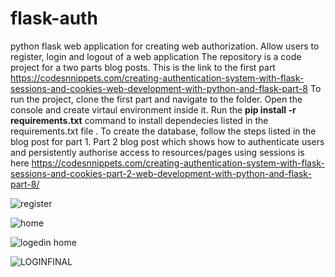 # flask-auth
python flask web application for creating web authorization. Allow users to register, login and logout of a web application 
The repository is a code project for a two parts blog posts. This is the link to the first part https://codesnnippets.com/creating-authentication-system-with-flask-sessions-and-cookies-web-development-with-python-and-flask-part-8
To run the project, clone the first part and navigate to the folder. Open the console and create virtaul environment inside it. Run the **pip install -r requirements.txt** command to install dependecies listed in the requirements.txt file . To create the database, follow the steps listed in the blog post for part 1. Part 2 blog post which shows how to authenticate users and persistently authorise access to resources/pages using sessions is here https://codesnnippets.com/creating-authentication-system-with-flask-sessions-and-cookies-part-2-web-development-with-python-and-flask-part-8/

![register](https://user-images.githubusercontent.com/71964085/121117101-e3685280-c817-11eb-806d-db8e7101bb35.PNG)

![home](https://user-images.githubusercontent.com/71964085/121117132-efecab00-c817-11eb-84c8-fcf069c8f2cc.PNG)


![logedin home](https://user-images.githubusercontent.com/71964085/121116537-01818300-c817-11eb-8119-4b286d9146dd.PNG)


![LOGINFINAL](https://user-images.githubusercontent.com/71964085/121116636-2249d880-c817-11eb-8841-e9c8f45fc64b.PNG)

